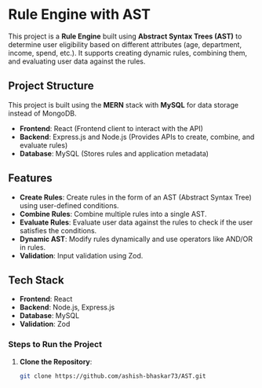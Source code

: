 # Rule Engine with AST

This project is a **Rule Engine** built using **Abstract Syntax Trees (AST)** to determine user eligibility based on different attributes (age, department, income, spend, etc.). It supports creating dynamic rules, combining them, and evaluating user data against the rules.

## Project Structure

This project is built using the **MERN** stack with **MySQL** for data storage instead of MongoDB.

- **Frontend**: React (Frontend client to interact with the API)
- **Backend**: Express.js and Node.js (Provides APIs to create, combine, and evaluate rules)
- **Database**: MySQL (Stores rules and application metadata)

## Features

- **Create Rules**: Create rules in the form of an AST (Abstract Syntax Tree) using user-defined conditions.
- **Combine Rules**: Combine multiple rules into a single AST.
- **Evaluate Rules**: Evaluate user data against the rules to check if the user satisfies the conditions.
- **Dynamic AST**: Modify rules dynamically and use operators like AND/OR in rules.
- **Validation**: Input validation using Zod.
  
## Tech Stack

- **Frontend**: React
- **Backend**: Node.js, Express.js
- **Database**: MySQL
- **Validation**: Zod


### Steps to Run the Project

1. **Clone the Repository**:

   ```bash
   git clone https://github.com/ashish-bhaskar73/AST.git
